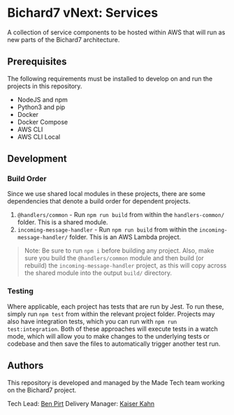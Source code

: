 # Bichard7 vNext: Services

A collection of service components to be hosted within AWS that will run as new parts of the Bichard7 architecture.

## Prerequisites

The following requirements must be installed to develop on and run the projects in this repository.

- NodeJS and npm
- Python3 and pip
- Docker
- Docker Compose
- AWS CLI
- AWS CLI Local

## Development

### Build Order

Since we use shared local modules in these projects, there are some dependencies that denote a build order for dependent projects.

1. `@handlers/common` - Run `npm run build` from within the `handlers-common/` folder. This is a shared module.
2. `incoming-message-handler` - Run `npm run build` from within the `incoming-message-handler/` folder. This is an AWS Lambda project.

> Note: Be sure to run `npm i` before building any project. Also, make sure you build the `@handlers/common` module and then build (or rebuild) the `incoming-message-handler` project, as this will copy across the shared module into the output `build/` directory.

### Testing

Where applicable, each project has tests that are run by Jest. To run these, simply run `npm test` from within the relevant project folder. Projects may also have integration tests, which you can run with `npm run test:integration`. Both of these approaches will execute tests in a watch mode, which will allow you to make changes to the underlying tests or codebase and then save the files to automatically trigger another test run.

## Authors

This repository is developed and managed by the Made Tech team working on the Bichard7 project.

Tech Lead: [Ben Pirt](mailto:ben@madetech.com)
Delivery Manager: [Kaiser Kahn](mailto:kaiser.kahn@madetech.com)
